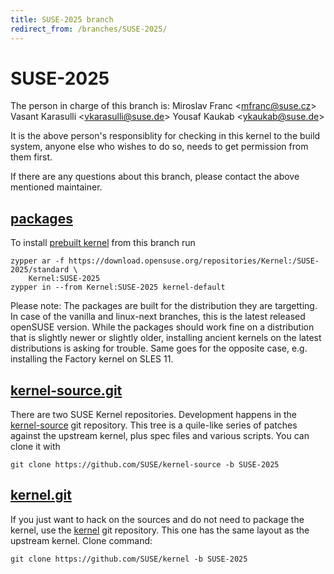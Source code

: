 ```yaml
---
title: SUSE-2025 branch
redirect_from: /branches/SUSE-2025/
---
```

# SUSE-2025
The person in charge of this branch is:
Miroslav Franc <[mfranc@suse.cz](mailto:mfranc@suse.cz?subject=SUSE-2025%20branch)>
Vasant Karasulli <[vkarasulli@suse.de](mailto:vkarasulli@suse.de?subject=SUSE-2025%20branch)>
Yousaf Kaukab <[ykaukab@suse.de](mailto:ykaukab@suse.de?subject=SUSE-2025%20branch)>

It is the above person's responsiblity for checking in this kernel to
the build system, anyone else who wishes to do so, needs to get
permission from them first.

If there are any questions about this branch, please contact the above
mentioned maintainer.


## [packages](https://download.opensuse.org/repositories/Kernel:/SUSE-2025)
To install
[prebuilt kernel](https://download.opensuse.org/repositories/Kernel:/SUSE-2025)
from this branch run

```
zypper ar -f https://download.opensuse.org/repositories/Kernel:/SUSE-2025/standard \
    Kernel:SUSE-2025
zypper in --from Kernel:SUSE-2025 kernel-default
```

Please note: The packages are built for the distribution they are
targetting. In case of the vanilla and linux-next branches, this is the
latest released openSUSE version. While the packages should work
fine on a distribution that is slightly newer or slightly older,
installing ancient kernels on the latest distributions is asking for
trouble. Same goes for the opposite case, e.g. installing the Factory
kernel on SLES 11.

## [kernel-source.git](https://github.com/SUSE/kernel-source/tree/SUSE-2025)
There are two SUSE Kernel repositories. Development happens in the
[kernel-source](https://github.com/SUSE/kernel-source/tree/SUSE-2025)
git repository. This tree is a quile-like series of patches against the
upstream kernel, plus spec files and various scripts. You can clone it
with

```
git clone https://github.com/SUSE/kernel-source -b SUSE-2025
```

## [kernel.git](https://github.com/SUSE/kernel/tree/SUSE-2025)
If you just want to hack on the sources and do not need to package the
kernel, use the [kernel](https://github.com/SUSE/kernel/tree/SUSE-2025)
git repository. This one has the same layout as the upstream kernel. Clone
command:

```
git clone https://github.com/SUSE/kernel -b SUSE-2025
```


